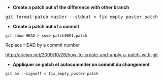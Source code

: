 
* **Create a patch out of the difference with other branch**
<pre>
git format-patch master --stdout > fix_empty_poster.patch
</pre>

* **Create a patch out of a commit**   
```
git show HEAD > some-patch0001.patch
```   
Replace HEAD by a commit number 

http://ariejan.net/2009/10/26/how-to-create-and-apply-a-patch-with-git

* **Appliquer ce patch et autocommiter un commit du changement**
```
git am --signoff < fix_empty_poster.patch
```
